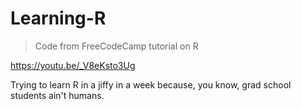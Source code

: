 # Learning-R
> Code from FreeCodeCamp tutorial on R

https://youtu.be/_V8eKsto3Ug

Trying to learn R in a jiffy in a week because,
you know, grad school students ain't humans.

